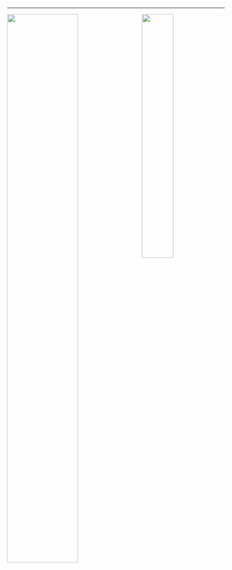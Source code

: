 <hr>

<img align="left" width="57%" src="https://github-readme-stats.vercel.app/api?username=joshniemela&disable_animations=true&count_private=true&show_icons=true&include_all_commits=true&&hide_border=true&hide_title=true&icon_color=402f65&title_color=402f65&bg_color=00000000&cache_seconds=20"> <img align="right" width="38%" src="https://github-readme-stats.vercel.app/api/top-langs/?username=joshniemela&hide=jupyter%20notebook,tex&hide_border=true&hide_title=true&text_color=434d58&bg_color=00000000&langs_count=10&layout=compact&cache_seconds=60">
